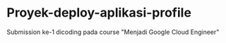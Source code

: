 # Proyek-deploy-aplikasi-profile

Submission ke-1 dicoding pada course "Menjadi Google Cloud Engineer"
